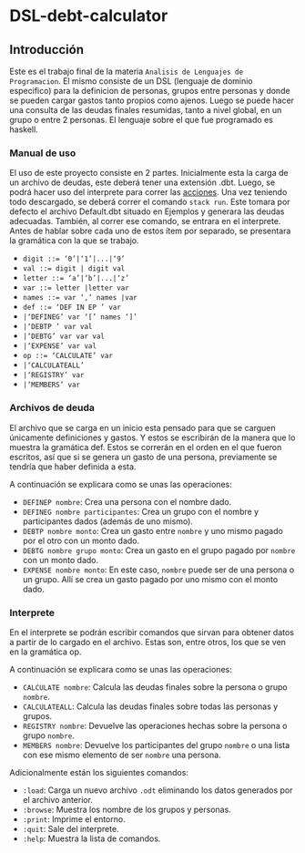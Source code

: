 # DSL-debt-calculator

## Introducción
Este es el trabajo final de la materia `Analisis de Lenguajes de Programacion`. El mismo consiste de un DSL (lenguaje de dominio especifico) para la definicion de personas, grupos entre personas y donde se pueden cargar gastos tanto propios como ajenos. Luego se puede hacer una consulta de las deudas finales resumidas, tanto a nivel global, en un grupo o entre 2 personas. 
El lenguaje sobre el que fue programado es haskell.

### Manual de uso

El uso de este proyecto consiste en 2 partes. Inicialmente esta la carga de un archivo de deudas, este deberá tener una extensión .dbt. Luego, se podrá hacer uso del interprete para correr las [acciones](#interprete).
Una vez teniendo todo descargado, se deberá correr el comando `stack run`. Este tomara por defecto el archivo Default.dbt situado en Ejemplos y generara las deudas adecuadas.
También, al correr ese comando, se entrara en el interprete.
Antes de hablar sobre cada uno de estos ítem por separado, se presentara la gramática con la que se trabajo.

* `digit ::= ‘0’|‘1’|...|‘9’`
* `val ::= digit | digit val`
* `letter ::= ‘a’|‘b’|...|‘z’`
* `var ::= letter |letter var`
* `names ::= var ‘,’ names |var`
* `def ::= ‘DEF IN EP ’ var`
* `|‘DEFINEG’ var ‘[’ names ‘]’`
* `|‘DEBTP ’ var val`
* `|‘DEBTG’ var var val`
* `|‘EXPENSE’ var val`
* `op ::= ‘CALCULATE’ var`
* `|‘CALCULATEALL’`
* `|‘REGISTRY’ var`
* `|‘MEMBERS’ var`


### Archivos de deuda

El archivo que se carga en un inicio esta pensado para que se carguen únicamente definiciones y gastos. Y estos se escribirán de la manera que lo muestra la gramática def. Estos se correrán en el orden en el que fueron escritos, así que si se genera un gasto de una persona, previamente se tendría que haber definida a esta. 

A continuación se explicara como se unas las operaciones:
* `DEFINEP nombre`: Crea una persona con el nombre dado.
* `DEFINEG nombre participantes`: Crea un grupo con el nombre y participantes dados (además de uno mismo).
* `DEBTP nombre monto`: Crea un gasto entre `nombre` y uno mismo pagado por el otro con un monto dado.
* `DEBTG nombre grupo monto`: Crea un gasto en el grupo pagado por `nombre` con un monto dado.
* `EXPENSE nombre monto`: En este caso, `nombre` puede ser de una persona o un grupo. Allí se crea un gasto pagado por uno mismo con el monto dado.

### Interprete

En el interprete se podrán escribir comandos que sirvan para obtener datos a partir de lo cargado en el archivo. Estas son, entre otros, los que se ven en la gramática op. 

A continuación se explicara como se unas las operaciones:
* `CALCULATE nombre`: Calcula las deudas finales sobre la persona o grupo `nombre`.
* `CALCULATEALL`: Calcula las deudas finales sobre todas las personas y grupos.
* `REGISTRY nombre`: Devuelve las operaciones hechas sobre la persona o grupo `nombre`.
* `MEMBERS nombre`: Devuelve los participantes del grupo `nombre` o una lista con ese mismo elemento de ser `nombre` una persona.

Adicionalmente están los siguientes comandos:
* `:load`: Carga un nuevo archivo `.odt` eliminando los datos generados por el archivo anterior.
* `:browse`: Muestra los nombre de los grupos y personas.
* `:print`: Imprime el entorno.
* `:quit`: Sale del interprete.
* `:help`: Muestra la lista de comandos.
